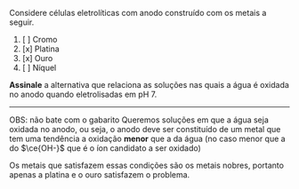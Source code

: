 Considere células eletrolíticas com anodo construído com os metais a seguir.

1. [ ] Cromo
2. [x] Platina
3. [x] Ouro
4. [ ] Níquel

**Assinale** a alternativa que relaciona as soluções nas quais a água é oxidada no anodo quando eletrolisadas em pH 7.

---

OBS: não bate com o gabarito
Queremos soluções em que a água seja oxidada no anodo, ou seja, o anodo deve ser constituído de um metal que tem uma tendência a oxidação **menor** que a da água (no caso menor que a do $\ce{OH-}$ que é o íon candidato a ser oxidado)

Os metais que satisfazem essas condições são os metais nobres, portanto apenas a platina e o ouro satisfazem o problema.
